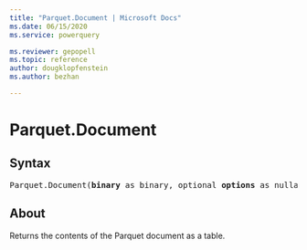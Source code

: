 ```yaml
---
title: "Parquet.Document | Microsoft Docs"
ms.date: 06/15/2020
ms.service: powerquery

ms.reviewer: gepopell
ms.topic: reference
author: dougklopfenstein
ms.author: bezhan

---
```


# Parquet.Document

## Syntax
<pre>
Parquet.Document(<b>binary</b> as binary, optional <b>options</b> as nullable record) as any
</pre>

## About
Returns the contents of the Parquet document as a table.

